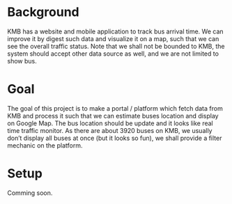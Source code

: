 Background
==================================
KMB has a website and mobile application to track bus arrival time. We can improve it by digest such data and visualize it on a map, such that we can see the overall traffic status.
Note that we shall not be bounded to KMB, the system should accept other data source as well, and we are not limited to show bus.

Goal
==================================
The goal of this project is to make a portal / platform which fetch data from KMB and process it such that we can estimate buses location and display on Google Map. The bus location should be update and it looks like real time traffic monitor.
As there are about 3920 buses on KMB, we usually don’t display all buses at once (but it looks so fun), we shall provide a filter mechanic on the platform.

Setup
==================================
Comming soon.
